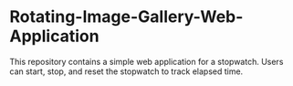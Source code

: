 # Rotating-Image-Gallery-Web-Application
This repository contains a simple web application for a stopwatch. Users can start, stop, and reset the stopwatch to track elapsed time.
